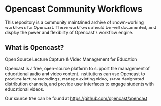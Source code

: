 Opencast Community Workflows
============================

This repository is a community maintained archive of known-working workflows for
Opencast.  These workflows should be well documented, and display the power and
flexibility of Opencast's workflow engine.

What is Opencast?
-----------------
Open Source Lecture Capture & Video Management for Education

Opencast is a free, open-source platform to support the management of
educational audio and video content. Institutions can use Opencast to
produce lecture recordings, manage existing video, serve designated
distribution channels, and provide user interfaces to engage students with
educational videos.

Our source tree can be found at https://github.com/opencast/opencast

